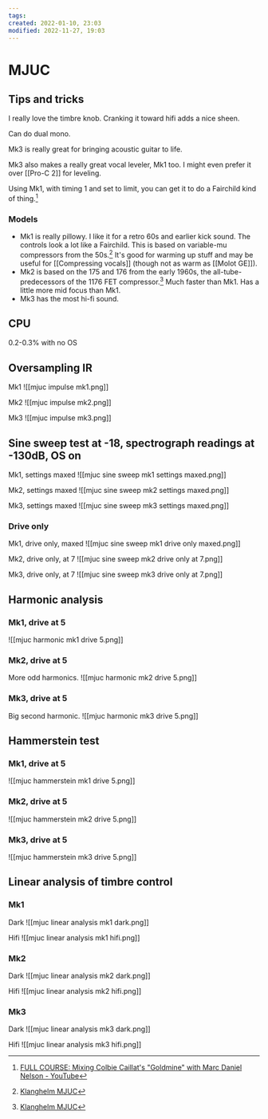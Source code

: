 ```yaml
---
tags: 
created: 2022-01-10, 23:03
modified: 2022-11-27, 19:03
---
```


# MJUC

## Tips and tricks
I really love the timbre knob. Cranking it toward hifi adds a nice sheen.

Can do dual mono.

Mk3 is really great for bringing acoustic guitar to life.

Mk3 also makes a really great vocal leveler, Mk1 too. I might even prefer it over [[Pro-C 2]] for leveling.

Using Mk1, with timing 1 and set to limit, you can get it to do a Fairchild kind of thing.[^2]

### Models
- Mk1 is really pillowy. I like it for a retro 60s and earlier kick sound. The controls look a lot like a Fairchild. This is based on variable-mu compressors from the 50s.[^1] It's good for warming up stuff and may be useful for [[Compressing vocals]] (though not as warm as [[Molot GE]]).
- Mk2 is based on the 175 and 176 from the early 1960s, the all-tube-predecessors of the 1176 FET compressor.[^1] Much faster than Mk1. Has a little more mid focus than Mk1.
- Mk3 has the most hi-fi sound.

## CPU
0.2-0.3% with no OS

## Oversampling IR
Mk1
![[mjuc impulse mk1.png]]

Mk2
![[mjuc impulse mk2.png]]

Mk3
![[mjuc impulse mk3.png]]

## Sine sweep test at -18, spectrograph readings at -130dB, OS on
Mk1, settings maxed
![[mjuc sine sweep mk1 settings maxed.png]]

Mk2, settings maxed
![[mjuc sine sweep mk2 settings maxed.png]]

Mk3, settings maxed
![[mjuc sine sweep mk3 settings maxed.png]]

### Drive only
Mk1, drive only, maxed
![[mjuc sine sweep mk1 drive only maxed.png]]

Mk2, drive only, at 7
![[mjuc sine sweep mk2 drive only at 7.png]]

Mk3, drive only, at 7
![[mjuc sine sweep mk3 drive only at 7.png]]

## Harmonic analysis

### Mk1, drive at 5
![[mjuc harmonic mk1 drive 5.png]]

### Mk2, drive at 5
More odd harmonics.
![[mjuc harmonic mk2 drive 5.png]]

### Mk3, drive at 5
Big second harmonic.
![[mjuc harmonic mk3 drive 5.png]]

## Hammerstein test

### Mk1, drive at 5
![[mjuc hammerstein mk1 drive 5.png]]

### Mk2, drive at 5
![[mjuc hammerstein mk2 drive 5.png]]

### Mk3, drive at 5
![[mjuc hammerstein mk3 drive 5.png]]

## Linear analysis of timbre control

### Mk1
Dark
![[mjuc linear analysis mk1 dark.png]]

Hifi
![[mjuc linear analysis mk1 hifi.png]]

### Mk2
Dark
![[mjuc linear analysis mk2 dark.png]]

Hifi
![[mjuc linear analysis mk2 hifi.png]]

### Mk3
Dark
![[mjuc linear analysis mk3 dark.png]]

Hifi
![[mjuc linear analysis mk3 hifi.png]]

[^1]: [Klanghelm MJUC](https://klanghelm.com/contents/products/MJUC.html)
[^2]: [FULL COURSE: Mixing Colbie Caillat's "Goldmine" with Marc Daniel Nelson - YouTube](https://www.youtube.com/watch?v=UxvbTyFB7yI)
